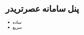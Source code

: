 <br-img height="400" src="/login-slider/fa/slide-1.png"></br-img>

# پنل سامانه عصرتریدر

* ساده
* سریع

